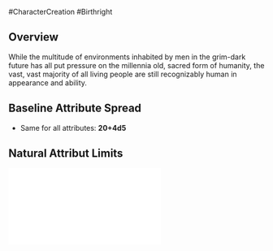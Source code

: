 #CharacterCreation #Birthright
## Overview
While the multitude of environments inhabited by men in the grim-dark future has all put pressure on the millennia old, sacred form of humanity, the vast, vast majority of all living people are still recognizably human in appearance and ability.

## Baseline Attribute Spread
* Same for all attributes:  **20+4d5**

## Natural Attribut Limits

![](/LifePath/HumanBaseLineLimits.md)

